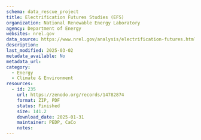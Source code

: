 ```yaml
---
schema: data_rescue_project 
title: Electrification Futures Studies (EFS)
organization: National Renewable Energy Laboratory
agency: Department of Energy
websites: nrel.gov
data_source: https://www.nrel.gov/analysis/electrification-futures.html
description: 
last_modified: 2025-03-02
metadata_available: No
metadata_url: 
category:
  - Energy 
  - Climate & Environment 
resources:
  - id: 235
    url: https://zenodo.org/records/14782874
    format: ZIP, PDF
    status: Finished
    size: 141.2
    download_date: 2025-01-31
    maintainer: PEDP, CaCo
    notes: 
---
```

